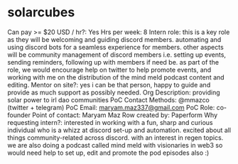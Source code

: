 # solarcubes

Can pay >= $20 USD / hr?: Yes
Hrs per week: 8
Intern role: this is a key role as they will be welcoming and guiding discord members. automating and using discord bots for a seamless experience for members. other aspects will be community management of discord members i.e. setting up events, sending reminders, following up with members if need be. as part of the role, we would encourage help on twitter to help promote events, and working with me on the distribution of the mind meld podcast content and editing.
Mentor on site?: yes i can be that person, happy to guide and provide as much support as possibly needed. 
Org Description: providing solar power to irl dao communities 
PoC Contact Methods: @mmazco (twitter + telegram)
PoC Email: maryam.maz337@gmail.com
PoC Role: co-founder
Point of contact: Maryam Maz
Row created by: Paperform
Why requesting intern?: interested in working with a fun, sharp and curious individual who is a whizz at discord set-up and automation. excited about all things community-related across discord. with an interest in regen topics. we are also doing a podcast called mind meld with visionaries in web3 so would need help to set up, edit and promote the pod episodes also :)